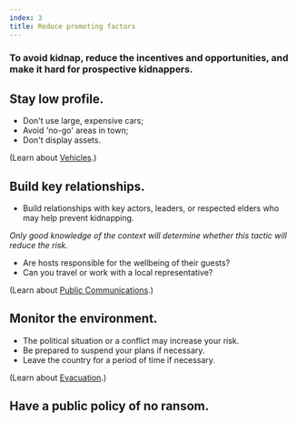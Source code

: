 ```yaml
---
index: 3
title: Reduce promoting factors
---
```

### To avoid kidnap, reduce the incentives and opportunities, and make it hard for prospective kidnappers.

## Stay low profile.

*	Don't use large, expensive cars;
*	Avoid 'no-go' areas in town; 
*	Don't display assets.

(Learn about [Vehicles](umbrella://travel/vehicles).) 

## Build key relationships.

* Build relationships with key actors, leaders, or respected elders who may help prevent kidnapping. 

*Only good knowledge of the context will determine whether this tactic will reduce the risk.*

   *  Are hosts responsible for the wellbeing of their guests? 
   *  Can you travel or work with a local representative?

(Learn about [Public Communications](umbrella://work/public-communications).)

## Monitor the environment. 

*	The political situation or a conflict may increase your risk. 
*	Be prepared to suspend your plans if necessary. 
*	Leave the country for a period of time if necessary. 

(Learn about [Evacuation](umbrella://incident-response/evacuation).)

## Have a public policy of no ransom.